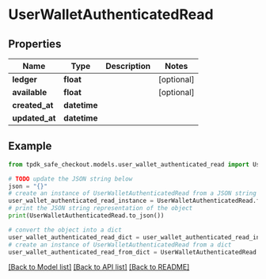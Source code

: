 # UserWalletAuthenticatedRead



## Properties

Name | Type | Description | Notes
------------ | ------------- | ------------- | -------------
**ledger** | **float** |  | [optional] 
**available** | **float** |  | [optional] 
**created_at** | **datetime** |  | 
**updated_at** | **datetime** |  | 

## Example

```python
from tpdk_safe_checkout.models.user_wallet_authenticated_read import UserWalletAuthenticatedRead

# TODO update the JSON string below
json = "{}"
# create an instance of UserWalletAuthenticatedRead from a JSON string
user_wallet_authenticated_read_instance = UserWalletAuthenticatedRead.from_json(json)
# print the JSON string representation of the object
print(UserWalletAuthenticatedRead.to_json())

# convert the object into a dict
user_wallet_authenticated_read_dict = user_wallet_authenticated_read_instance.to_dict()
# create an instance of UserWalletAuthenticatedRead from a dict
user_wallet_authenticated_read_from_dict = UserWalletAuthenticatedRead.from_dict(user_wallet_authenticated_read_dict)
```
[[Back to Model list]](../README.md#documentation-for-models) [[Back to API list]](../README.md#documentation-for-api-endpoints) [[Back to README]](../README.md)


